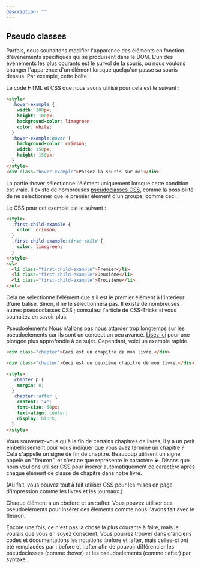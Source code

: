 ```yaml
---
description: ""
---
```


## Pseudo classes

Parfois, nous souhaitons modifier l'apparence des éléments en fonction d'événements spécifiques qui se produisent dans le DOM. L'un des événements les plus courants est le survol de la souris, où nous voulons changer l'apparence d'un élément lorsque quelqu'un passe sa souris dessus. Par exemple, cette boîte :

Le code HTML et CSS que nous avons utilisé pour cela est le suivant :

```html
<style>
  .hover-example {
    width: 100px;
    height: 100px;
    background-color: limegreen;
    color: white;
  }
  .hover-example:hover {
    background-color: crimson;
    width: 150px;
    height: 150px;
  }
</style>
<div class="hover-example">Passez la souris sur moi</div>
```

La partie :hover sélectionne l'élément uniquement lorsque cette condition est vraie. Il existe de nombreuses [pseudoclasses CSS][pseudoclasses], comme la possibilité de ne sélectionner que le premier élément d'un groupe, comme ceci :

Le CSS pour cet exemple est le suivant :

```html
<style>
  .first-child-example {
    color: crimson;
  }
  .first-child-example:first-child {
    color: limegreen;
  }
</style>
<ol>
  <li class="first-child-example">Premier</li>
  <li class="first-child-example">Deuxième</li>
  <li class="first-child-example">Troisième</li>
</ol>
```

Cela ne sélectionne l'élément que s'il est le premier élément à l'intérieur d'une balise. Sinon, il ne le sélectionnera pas. Il existe de nombreuses autres pseudoclasses CSS ; consultez l'article de CSS-Tricks si vous souhaitez en savoir plus.

Pseudoelements
Nous n'allons pas nous attarder trop longtemps sur les pseudoelements car ils sont un concept un peu avancé. [Lisez ici][pseudoelements] pour une plongée plus approfondie à ce sujet. Cependant, voici un exemple rapide.

```html
<div class="chapter">Ceci est un chapitre de mon livre.</div>

<div class="chapter">Ceci est un deuxième chapitre de mon livre.</div>

<style>
  .chapter p {
    margin: 0;
  }
  .chapter::after {
    content: "❦";
    font-size: 50px;
    text-align: center;
    display: block;
  }
</style>
```

Vous souvenez-vous qu'à la fin de certains chapitres de livres, il y a un petit embellissement pour vous indiquer que vous avez terminé un chapitre ? Cela s'appelle un signe de fin de chapitre. Beaucoup utilisent un signe appelé un "fleuron", et c'est ce que représente le caractère ❦. Disons que nous voulions utiliser CSS pour insérer automatiquement ce caractère après chaque élément de classe de chapitre dans notre livre.

(Au fait, vous pouvez tout à fait utiliser CSS pour les mises en page d'impression comme les livres et les journaux.)

Chaque élément a un ::before et un ::after. Vous pouvez utiliser ces pseudoelements pour insérer des éléments comme nous l'avons fait avec le fleuron.

Encore une fois, ce n'est pas la chose la plus courante à faire, mais je voulais que vous en soyez conscient. Vous pourrez trouver dans d'anciens codes et documentations les notations :before et :after, mais celles-ci ont été remplacées par ::before et ::after afin de pouvoir différencier les pseudoclasses (comme :hover) et les pseudoelements (comme ::after) par syntaxe.

[pseudoclasses]: https://css-tricks.com/pseudo-class-selectors/
[pseudoelements]: https://css-tricks.com/almanac/selectors/a/after-and-before/
